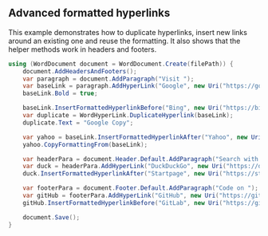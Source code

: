 ## Advanced formatted hyperlinks

This example demonstrates how to duplicate hyperlinks, insert new links around an existing one and reuse the formatting.
It also shows that the helper methods work in headers and footers.

```csharp
using (WordDocument document = WordDocument.Create(filePath)) {
    document.AddHeadersAndFooters();
    var paragraph = document.AddParagraph("Visit ");
    var baseLink = paragraph.AddHyperLink("Google", new Uri("https://google.com"), addStyle: true);
    baseLink.Bold = true;

    baseLink.InsertFormattedHyperlinkBefore("Bing", new Uri("https://bing.com"));
    var duplicate = WordHyperLink.DuplicateHyperlink(baseLink);
    duplicate.Text = "Google Copy";

    var yahoo = baseLink.InsertFormattedHyperlinkAfter("Yahoo", new Uri("https://yahoo.com"));
    yahoo.CopyFormattingFrom(baseLink);

    var headerPara = document.Header.Default.AddParagraph("Search with ");
    var duck = headerPara.AddHyperLink("DuckDuckGo", new Uri("https://duckduckgo.com"), addStyle: true);
    duck.InsertFormattedHyperlinkAfter("Startpage", new Uri("https://startpage.com"));

    var footerPara = document.Footer.Default.AddParagraph("Code on ");
    var gitHub = footerPara.AddHyperLink("GitHub", new Uri("https://github.com"), addStyle: true);
    gitHub.InsertFormattedHyperlinkBefore("GitLab", new Uri("https://gitlab.com"));

    document.Save();
}
```
